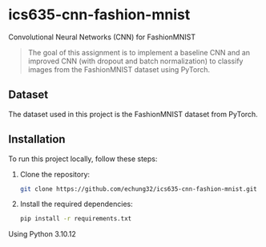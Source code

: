 # ics635-cnn-fashion-mnist

Convolutional Neural Networks (CNN) for FashionMNIST

> The goal of this assignment is to implement a baseline CNN and an improved CNN (with dropout and batch normalization) to classify images from the FashionMNIST dataset using PyTorch.

## Dataset
The dataset used in this project is the FashionMNIST dataset from PyTorch.

## Installation
To run this project locally, follow these steps:
1. Clone the repository:
    ```bash
    git clone https://github.com/echung32/ics635-cnn-fashion-mnist.git
    ```
2. Install the required dependencies:
    ```bash
    pip install -r requirements.txt
    ```
    
Using Python 3.10.12